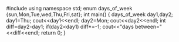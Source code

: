 #include<iostream>
using namespace std;
enum days_of_week {sun,Mon,Tue,wed,Thu,Fri,sat};
int main()
{
 days_of_week day1,day2;
 day1=Thu;
 cout<<day1<<endl;
 day2=Mon;
 cout<<day2<<endl;
 int diff=day2-day1;
 if(day2<day1)
 diff*=-1;
 cout<<"days between="<<diff<<endl;
 return 0;
}
